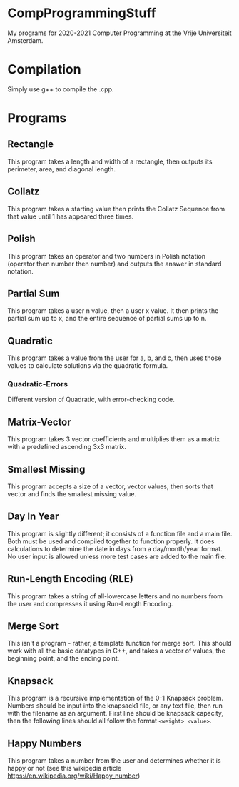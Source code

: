 # CompProgrammingStuff
My programs for 2020-2021 Computer Programming at the Vrije Universiteit Amsterdam.

# Compilation
Simply use g++ to compile the .cpp.

# Programs
## Rectangle
This program takes a length and width of a rectangle, then outputs its perimeter, area, and diagonal length.

## Collatz
This program takes a starting value then prints the Collatz Sequence from that value until 1 has appeared three times.

## Polish
This program takes an operator and two numbers in Polish notation (operator then number then number) and outputs the answer in standard notation.

## Partial Sum
This program takes a user n value, then a user x value. It then prints the partial sum up to x, and the entire sequence of partial sums up to n.

## Quadratic
This program takes a value from the user for a, b, and c, then uses those values to calculate solutions via the quadratic formula.

### Quadratic-Errors
Different version of Quadratic, with error-checking code.

## Matrix-Vector
This program takes 3 vector coefficients and multiplies them as a matrix with a predefined ascending 3x3 matrix.

## Smallest Missing
This program accepts a size of a vector, vector values, then sorts that vector and finds the smallest missing value.

## Day In Year
This program is slightly different; it consists of a function file and a main file. Both must be used and compiled together to function properly. It does calculations to determine the date in days from a day/month/year format. No user input is allowed unless more test cases are added to the main file.

## Run-Length Encoding (RLE)
This program takes a string of all-lowercase letters and no numbers from the user and compresses it using Run-Length Encoding.

## Merge Sort
This isn't a program - rather, a template function for merge sort. This should work with all the basic datatypes in C++, and takes a vector of values, the beginning point, and the ending point.

## Knapsack
This program is a recursive implementation of the 0-1 Knapsack problem. Numbers should be input into the knapsack1 file, or any text file, then run with the filename as an argument. First line should be knapsack capacity, then the following lines should all follow the format `<weight> <value>`.

## Happy Numbers
This program takes a number from the user and determines whether it is happy or not (see this wikipedia article https://en.wikipedia.org/wiki/Happy_number)